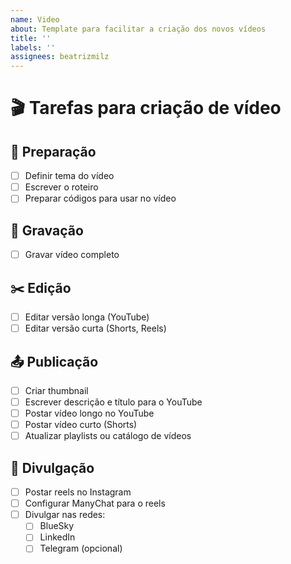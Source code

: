 ```yaml
---
name: Video
about: Template para facilitar a criação dos novos vídeos
title: ''
labels: ''
assignees: beatrizmilz
---
```


# 🎬 Tarefas para criação de vídeo

## 🧠 Preparação
- [ ] Definir tema do vídeo
- [ ] Escrever o roteiro
- [ ] Preparar códigos para usar no vídeo

## 🎥 Gravação
- [ ] Gravar vídeo completo

## ✂️ Edição
- [ ] Editar versão longa (YouTube)
- [ ] Editar versão curta (Shorts, Reels)

## 📤 Publicação
- [ ] Criar thumbnail
- [ ] Escrever descrição e título para o YouTube
- [ ] Postar vídeo longo no YouTube
- [ ] Postar vídeo curto (Shorts)
- [ ] Atualizar playlists ou catálogo de vídeos

## 📣 Divulgação
- [ ] Postar reels no Instagram
- [ ] Configurar ManyChat para o reels
- [ ] Divulgar nas redes:
  - [ ] BlueSky
  - [ ] LinkedIn
  - [ ] Telegram (opcional)
